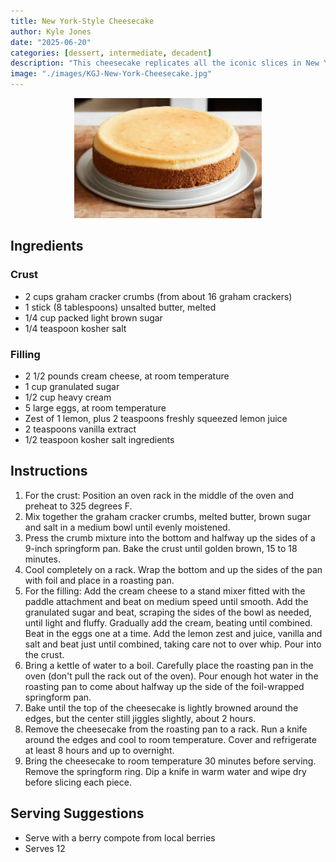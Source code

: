 ```yaml
---
title: New York-Style Cheesecake
author: Kyle Jones
date: "2025-06-20"
categories: [dessert, intermediate, decadent]
description: "This cheesecake replicates all the iconic slices in New York, with a dense, creamy texture and that familiar lemony tang paired with plenty of graham-cracker crust"
image: "./images/KGJ-New-York-Cheesecake.jpg"
---
```


<!-- Replace the img src file path below with the same path you used in the YAML above -->
<p align="center">
  <img src="./images/KGJ-New-York-Cheesecake.jpg" alt="It's a cheesecake" width="300"/>
</p>

## Ingredients

### Crust
- 2 cups graham cracker crumbs (from about 16 graham crackers)
- 1 stick (8 tablespoons) unsalted butter, melted
- 1/4 cup packed light brown sugar
- 1/4 teaspoon kosher salt 
### Filling
- 2 1/2 pounds cream cheese, at room temperature
- 1 cup granulated sugar
- 1/2 cup heavy cream
- 5 large eggs, at room temperature
- Zest of 1 lemon, plus 2 teaspoons freshly squeezed lemon juice
- 2 teaspoons vanilla extract
- 1/2 teaspoon kosher salt ingredients

## Instructions

1. For the crust: Position an oven rack in the middle of the oven and preheat to 325 degrees F.
2. Mix together the graham cracker crumbs, melted butter, brown sugar and salt in a medium bowl until evenly moistened.
3. Press the crumb mixture into the bottom and halfway up the sides of a 9-inch springform pan. Bake the crust until golden brown, 15 to 18 minutes.
4. Cool completely on a rack. Wrap the bottom and up the sides of the pan with foil and place in a roasting pan.
5. For the filling: Add the cream cheese to a stand mixer fitted with the paddle attachment and beat on medium speed until smooth. Add the granulated sugar and beat, scraping the sides of the bowl as needed, until light and fluffy. Gradually add the cream, beating until combined. Beat in the eggs one at a time. Add the lemon zest and juice, vanilla and salt and beat just until combined, taking care not to over whip. Pour into the crust.
6. Bring a kettle of water to a boil. Carefully place the roasting pan in the oven (don't pull the rack out of the oven). Pour enough hot water in the roasting pan to come about halfway up the side of the foil-wrapped springform pan.
7. Bake until the top of the cheesecake is lightly browned around the edges, but the center still jiggles slightly, about 2 hours.
8. Remove the cheesecake from the roasting pan to a rack. Run a knife around the edges and cool to room temperature. Cover and refrigerate at least 8 hours and up to overnight.
9. Bring the cheesecake to room temperature 30 minutes before serving. Remove the springform ring. Dip a knife in warm water and wipe dry before slicing each piece.

## Serving Suggestions
- Serve with a berry compote from local berries
- Serves 12
